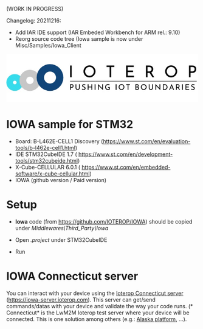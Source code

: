 (WORK IN PROGRESS)

Changelog:
20211216:
 - Add IAR IDE support (IAR Embeded Workbench for ARM rel.: 9.10)
 - Reorg source code tree (Iowa sample is now under Misc/Samples/Iowa_Client



![IOWA Logo](https://github.com/IOTEROP/IOWA/raw/master/.images/IoTerop_logo.jpg)


# IOWA sample for STM32

- Board: B-L462E-CELL1 Discovery (https://www.st.com/en/evaluation-tools/b-l462e-cell1.html)
- IDE STM32CubeIDE 1.7 ( https://www.st.com/en/development-tools/stm32cubeide.html)
- X-Cube-CELLULAR 6.0.1 ( https://www.st.com/en/embedded-software/x-cube-cellular.html)
- IOWA (github version / Paid version)

# Setup
- **Iowa** code (from https://github.com/IOTEROP/IOWA) should be copied under *Middlewares\Third_Party\Iowa*

- Open *.project* under STM32CubeIDE 
- Run

# IOWA Connecticut server
You can interact with your device using the [Ioterop Connecticut server](https://iowa-server.ioterop.com) (https://iowa-server.ioterop.com). This server can get/send commands/datas with your device and validate the way your code runs.
(* Connecticut* is the LwM2M Ioterop test server where your device will be connected. This is one solution among others (e.g.: [Alaska platform](https://ioterop.com/alaska/), ...).

